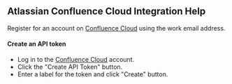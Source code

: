 ## Atlassian Confluence Cloud Integration Help

Register for an account on [Confluence Cloud](https://www.atlassian.com/software/confluence?&aceid=&adposition=&adgroup=101907929911&campaign=9612158811&creative=425988944117&device=c&keyword=confluence%20cloud&matchtype=e&network=g&placement=&ds_kids=p52349416713&ds_e=GOOGLE&ds_eid=700000001542923&ds_e1=GOOGLE&gclid=CjwKCAjwmeiIBhA6EiwA-uaeFbxU-wiqFNoxltPxNhqPoCIBuKQsopVLzAlxJkcuf_UfWL81Jp2lJhoCZycQAvD_BwE&gclsrc=aw.ds) using the work email address.

#### Create an API token
- Log in to the [Confluence Cloud](https://id.atlassian.com/manage/api-tokens) account.
- Click the "Create API Token" button.
- Enter a label for the token and click "Create" button.